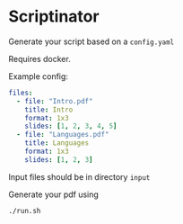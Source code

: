 # Scriptinator

Generate your script based on a `config.yaml`

Requires docker.

Example config:
```yaml
files:
  - file: "Intro.pdf"
    title: Intro
    format: 1x3
    slides: [1, 2, 3, 4, 5]
  - file: "Languages.pdf"
    title: Languages
    format: 1x3
    slides: [1, 2, 3]
```
Input files should be in directory `input`

Generate your pdf using
```bash
./run.sh
```